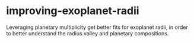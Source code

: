 # improving-exoplanet-radii
Leveraging planetary multiplicity get better fits for exoplanet radii, in order to better understand the radius valley and planetary compositions. 
